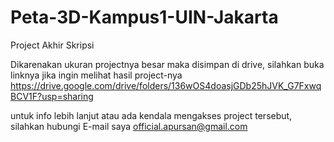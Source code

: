 # Peta-3D-Kampus1-UIN-Jakarta

Project Akhir Skripsi

Dikarenakan ukuran projectnya besar maka disimpan di drive, silahkan buka linknya jika ingin melihat hasil project-nya
https://drive.google.com/drive/folders/136wOS4doasjGDb25hJVK_G7FxwqBCV1F?usp=sharing

untuk info lebih lanjut atau ada kendala mengakses project tersebut, silahkan hubungi E-mail saya
official.apursan@gmail.com
